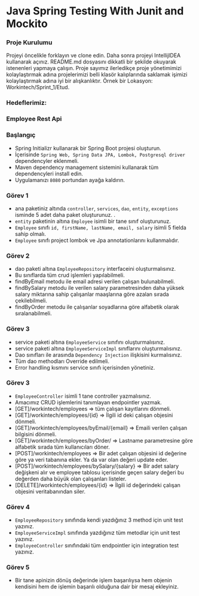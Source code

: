 #  Java Spring Testing With Junit and Mockito

### Proje Kurulumu

Projeyi öncelikle forklayın ve clone edin.
Daha sonra projeyi IntellijIDEA kullanarak açınız. README.md dosyasını dikkatli bir şekilde okuyarak istenenleri yapmaya çalışın.
Proje sayımız ilerledikçe proje yönetimimizi kolaylaştırmak adına projelerimizi belli klasör kalıplarında saklamak işimizi kolaylaştırmak adına iyi bir alışkanlıktır.
Örnek bir Lokasyon: Workintech/Sprint_1/Etud.

### Hedeflerimiz:

### Employee Rest Api

 ### Başlangıç
 * Spring Initializr kullanarak bir Spring Boot projesi oluşturun.
 * İçerisinde ```Spring Web, Spring Data JPA, Lombok, Postgresql driver``` dependencyler eklenmeli.
 * Maven dependency management sistemini kullanarak tüm dependencyleri install edin.
 * Uygulamanızı  ```8080``` portundan ayağa kaldırın.
 
 ### Görev 1
 * ana paketiniz altında ```controller```, ```services```, ```dao```, ```entity```, ```exceptions``` isminde 5 adet daha paket oluşturunuz. .
 * ```entity``` paketinin altına ```Employee``` isimli bir tane sınıf oluşturunuz.
 * ```Employee``` sınıfı ```id, firstName, lastName, email, salary``` isimli 5 fielda sahip olmalı.
 * ```Employee``` sınıfı project lombok ve Jpa annotationlarını kullanmalıdır.

### Görev 2
 * dao paketi altına ```EmployeeRepository``` interfaceini oluşturmalısınız.
 * Bu sınıflarda tüm crud işlemleri yapılabilmeli.
 * findByEmail metodu ile email adresi verilen çalışan bulunabilmeli.
 * findBySalary metodu ile verilen salary parametresinden daha yüksek salary miktarına sahip çalışanlar maaşlarına göre azalan sırada çekilebilmeli.
 * findByOrder metodu ile çalışanlar soyadlarına göre alfabetik olarak sıralanabilmeli.

### Görev 3
 * service paketi altına ```EmployeeService``` sınıfını oluşturmalısınız.
 * service paketi altına ```EmployeeServiceImpl``` sınıflarını oluşturmalısınız.
 * Dao sınıfları ile arasında  ```Dependency Injection``` ilişkisini kurmalısınız.
 * Tüm dao methodları Override edilmeli.
 * Error handling kısmını service sınıfı içerisinden yönetiniz.

 ### Görev 3
 * ```EmployeeController``` isimli 1 tane controller yazmalısınız.
 * Amacımız CRUD işlemlerini tanımlayan endpointler yazmak. 
 * [GET]/workintech/employees => tüm çalışan kayıtlarını dönmeli.
 * [GET]/workintech/employees/{id} => İlgili id deki çalışan objesini dönmeli.
 * [GET]/workintech/employees/byEmail/{email} => Emaili verilen çalışan bilgisini dönmeli.
 * [GET]/workintech/employees/byOrder/ => Lastname parametresine göre alfabetik sırada tüm kullanıcıları döner.
 * [POST]/workintech/employees => Bir adet çalışan objesini id değerine göre ya veri tabanına ekler. Ya da var olan değeri update eder.
 * [POST]/workintech/employees/bySalary/{salary} => Bir adet salary değişkeni alır ve employee tablosu içerisinde geçen salary değeri bu değerden daha büyük olan çalışanları listeler.
 * [DELETE]/workintech/employees/{id} => İlgili id değerindeki çalışan objesini veritabanından siler.
 

 ### Görev 4
 * ```EmployeeRepository``` sınıfında kendi yazdığınız 3 method için unit test yazınız.
 * ```EmployeeServiceImpl``` sınıfında yazdığınız tüm metodlar için unit test yazınız.
 * ```EmployeeController``` sınıfındaki tüm endpointler için integration test yazınız.

### Görev 5
 * Bir tane apinizin dönüş değerinde işlem başarılıysa hem objenin kendisini hem de işlemin başarılı olduğuna dair bir mesaj ekleyiniz.
 
